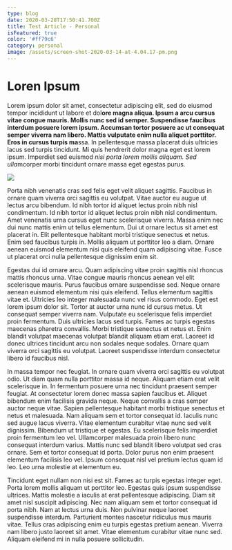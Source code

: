 ```yaml
---
type: blog
date: 2020-03-28T17:50:41.700Z
title: Test Article - Personal
isFeatured: true
color: '#ff79c6'
category: personal
image: /assets/screen-shot-2020-03-14-at-4.04.17-pm.png
---
```

# **Loren Ipsum**

Lorem ipsum dolor sit amet, consectetur adipiscing elit, sed do eiusmod tempor incididunt ut labore et dol**ore magna aliqua. Ipsum a arcu cursus vitae congue mauris. Mollis nunc sed id semper. Suspendisse faucibus interdum posuere lorem ipsum. Accumsan tortor posuere ac ut consequat semper viverra nam libero. Mattis vulputate enim nulla aliquet porttitor. Eros in cursus turpis ma**ssa. In pellentesque massa placerat duis ultricies lacus sed turpis tincidunt. Mi quis hendrerit dolor magna eget est lorem ipsum. Imperdiet sed euismod *nisi porta lorem mollis aliquam. Sed ulla*mcorper morbi tincidunt ornare massa eget egestas purus.

![](/assets/screen-shot-2020-03-15-at-2.49.44-pm.png)





Porta nibh venenatis cras sed felis eget velit aliquet sagittis. Faucibus in ornare quam viverra orci sagittis eu volutpat. Vitae auctor eu augue ut lectus arcu bibendum. Id nibh tortor id aliquet lectus proin nibh nisl condimentum. Id nibh tortor id aliquet lectus proin nibh nisl condimentum. Amet venenatis urna cursus eget nunc scelerisque viverra. Massa enim nec dui nunc mattis enim ut tellus elementum. Dui ut ornare lectus sit amet est placerat in. Elit pellentesque habitant morbi tristique senectus et netus. Enim sed faucibus turpis in. Mollis aliquam ut porttitor leo a diam. Ornare aenean euismod elementum nisi quis eleifend quam adipiscing vitae. Fusce ut placerat orci nulla pellentesque dignissim enim sit.

Egestas dui id ornare arcu. Quam adipiscing vitae proin sagittis nisl rhoncus mattis rhoncus urna. Vitae congue mauris rhoncus aenean vel elit scelerisque mauris. Purus faucibus ornare suspendisse sed. Neque ornare aenean euismod elementum nisi quis eleifend. Tellus elementum sagittis vitae et. Ultricies leo integer malesuada nunc vel risus commodo. Eget est lorem ipsum dolor sit. Tortor at auctor urna nunc id cursus metus. Ut consequat semper viverra nam. Vulputate eu scelerisque felis imperdiet proin fermentum. Duis ultricies lacus sed turpis. Fames ac turpis egestas maecenas pharetra convallis. Morbi tristique senectus et netus et. Enim blandit volutpat maecenas volutpat blandit aliquam etiam erat. Laoreet id donec ultrices tincidunt arcu non sodales neque sodales. Ornare quam viverra orci sagittis eu volutpat. Laoreet suspendisse interdum consectetur libero id faucibus nisl.

In massa tempor nec feugiat. In ornare quam viverra orci sagittis eu volutpat odio. Ut diam quam nulla porttitor massa id neque. Aliquam etiam erat velit scelerisque in. In fermentum posuere urna nec tincidunt praesent semper feugiat. At consectetur lorem donec massa sapien faucibus et. Aliquet bibendum enim facilisis gravida neque. Neque convallis a cras semper auctor neque vitae. Sapien pellentesque habitant morbi tristique senectus et netus et malesuada. Nam aliquam sem et tortor consequat id. Iaculis nunc sed augue lacus viverra. Vitae elementum curabitur vitae nunc sed velit dignissim. Bibendum ut tristique et egestas. Eu scelerisque felis imperdiet proin fermentum leo vel. Ullamcorper malesuada proin libero nunc consequat interdum varius. Mattis nunc sed blandit libero volutpat sed cras ornare. Sem et tortor consequat id porta. Dolor purus non enim praesent elementum facilisis leo vel. Ipsum consequat nisl vel pretium lectus quam id leo. Leo urna molestie at elementum eu.

Tincidunt eget nullam non nisi est sit. Fames ac turpis egestas integer eget. Porta lorem mollis aliquam ut porttitor leo. Egestas quis ipsum suspendisse ultrices. Mattis molestie a iaculis at erat pellentesque adipiscing. Diam sit amet nisl suscipit adipiscing. Nec nam aliquam sem et tortor consequat id porta nibh. Nam at lectus urna duis. Non pulvinar neque laoreet suspendisse interdum. Parturient montes nascetur ridiculus mus mauris vitae. Tellus cras adipiscing enim eu turpis egestas pretium aenean. Viverra nam libero justo laoreet sit amet. Vitae elementum curabitur vitae nunc sed. Aliquam eleifend mi in nulla posuere sollicitudin.